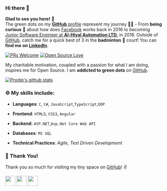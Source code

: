 ### Hi there 👋
**Glad to see you here!** :star_struck: <br> The green dots on my [**GitHub** profile](https://github.com/Prodip2416) represent my journey :running_man: - From **being curious** :thinking: about how does [Facebook](https://www.facebook.com/aushomapto.prodip) works back in 2016 to becoming [Junior Software Engineer at **Al-Hiyal Automation LTD.**](http://www.alhiyal.com/) in 2018. Outside of [GitHub](https://github.com/Prodip2416), catch me for a quick best of 3 in the **badminton** :badminton: court! You can **find me on [LinkedIn](https://www.linkedin.com/in/prodip2416/)**.

[![PRs Welcome](https://img.shields.io/badge/PRs-welcome-brightgreen.svg?style=flat&logo=github)](https://github.com/Prodip2416) [![Open Source Love](https://badges.frapsoft.com/os/v2/open-source.svg?v=103)](https://github.com/Prodip2416)


My charitable motivation, coupled with a passion for what I am doing, inspires me for Open Source. 
I am **addicted to green dots** on [GitHub](https://github.com/Prodip2416?tab=repositories).

[![Prodip's github stats](https://github-readme-stats.vercel.app/api?username=prodip2416&show_icons=true)](https://github.com/Prodip2416)

### :gear: My skills include:

- **Languages**: `C`, `C#`, `JavaScript`,`TypeScript`,`OOP`

- **Frontend**: `HTML5`, `CSS3`, `Angular`

- **Backend**: `ASP.NET`,`Asp.Net Core Web API`

- **Databases**: `MS SQL`

- **Technical Practices**: *Agile*, *Test Driven Development*


### :hugs: Thank You!

Thank you so much for visiting my tiny space on [GitHub](https://github.com/Prodip2416)! :v:

<a href="https://twitter.com/Prodip_diu"><img src="https://raw.githubusercontent.com/vinitshahdeo/Water-Monitoring-System/master/assets/twitter.png" width="32px" height="32px"></a> <a href="https://www.facebook.com/aushomapto.prodip"><img src="https://raw.githubusercontent.com/vinitshahdeo/Water-Monitoring-System/master/assets/facebook.png" width="32px" height="32px"></a> <a href="https://www.linkedin.com/in/prodip2416/"><img src="https://raw.githubusercontent.com/vinitshahdeo/Water-Monitoring-System/master/assets/linkedin.png" width="32px" height="32px"></a>


<!-- ----
```javascript

if (_.isAwesome(thisRepo)) {
  thisRepo.star(); // thanks in advance :p
}

```
---- -->
<!--
**Prodip2416/Prodip2416** is a ✨ _special_ ✨ repository because its `README.md` (this file) appears on your GitHub profile.

Here are some ideas to get you started:

- 🔭 I’m currently working on ...
- 🌱 I’m currently learning ...
- 👯 I’m looking to collaborate on ...
- 🤔 I’m looking for help with ...
- 💬 Ask me about ...
- 📫 How to reach me: ...
- 😄 Pronouns: ...
- ⚡ Fun fact: ...
-->

